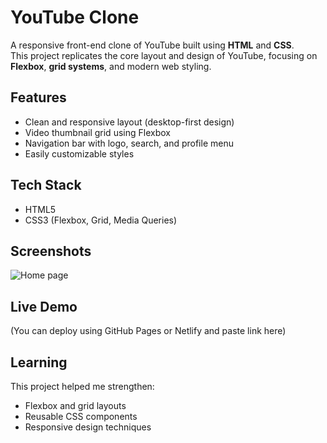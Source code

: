 # YouTube Clone
A responsive front-end clone of YouTube built using **HTML** and **CSS**.  
This project replicates the core layout and design of YouTube, focusing on **Flexbox**, **grid systems**, and modern web styling.

## Features
-  Clean and responsive layout (desktop-first design)
-  Video thumbnail grid using Flexbox
-  Navigation bar with logo, search, and profile menu
-  Easily customizable styles

## Tech Stack
- HTML5  
- CSS3 (Flexbox, Grid, Media Queries)

## Screenshots
![Home page](https://github.com/arjunvyas2802/YouTube-Clone/issues/1#issue-3327492218)

## Live Demo
(You can deploy using GitHub Pages or Netlify and paste link here)

## Learning
This project helped me strengthen:
- Flexbox and grid layouts  
- Reusable CSS components  
- Responsive design techniques
